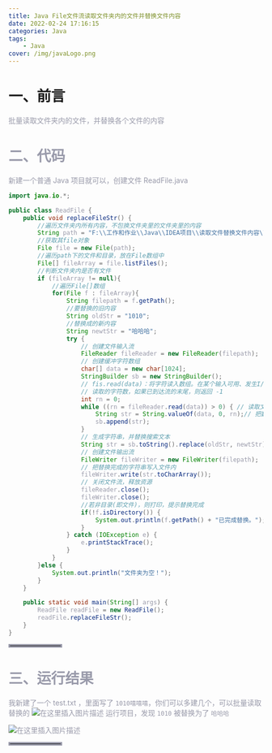 ```yaml
---
title: Java File文件流读取文件夹内的文件并替换文件内容
date: 2022-02-24 17:16:15
categories: Java
tags:
    - Java
cover: /img/javaLogo.png
---
```

# 一、前言
<font color=#999AAA >批量读取文件夹内的文件，并替换各个文件的内容


# 二、代码


<font color=#999AAA >新建一个普通 Java 项目就可以，创建文件 ReadFile.java

```java
import java.io.*;

public class ReadFile {
    public void replaceFileStr() {
        //遍历文件夹内所有内容，不包换文件夹里的文件夹里的内容
        String path = "F:\\工作和作业\\Java\\IDEA项目\\读取文件替换文件内容\\txt";
        //获取其file对象
        File file = new File(path);
        //遍历path下的文件和目录，放在File数组中
        File[] fileArray = file.listFiles();
        //判断文件夹内是否有文件
        if (fileArray != null){
            //遍历File[]数组
            for(File f : fileArray){
                String filepath = f.getPath();
                //要替换的旧内容
                String oldStr = "1010";
                //替换成的新内容
                String newtStr = "哈哈哈";
                try {
                    // 创建文件输入流
                    FileReader fileReader = new FileReader(filepath);
                    // 创建缓冲字符数组
                    char[] data = new char[1024];
                    StringBuilder sb = new StringBuilder();
                    // fis.read(data)：将字符读入数组。在某个输入可用、发生I/O错误或者已到达流的末尾前，此方法一直阻塞。
                    // 读取的字符数，如果已到达流的末尾，则返回 -1
                    int rn = 0;
                    while ((rn = fileReader.read(data)) > 0) { // 读取文件内容到字符串构建器
                        String str = String.valueOf(data, 0, rn);// 把数组转换成字符串
                        sb.append(str);
                    }
                    // 生成字符串，并替换搜索文本
                    String str = sb.toString().replace(oldStr, newtStr);
                    // 创建文件输出流
                    FileWriter fileWriter = new FileWriter(filepath);
                    // 把替换完成的字符串写入文件内
                    fileWriter.write(str.toCharArray());
                    // 关闭文件流，释放资源
                    fileReader.close();
                    fileWriter.close();
                    //若非目录(即文件)，则打印，提示替换完成
                    if(!f.isDirectory()) {
                        System.out.println(f.getPath() + "已完成替换。");
                    }
                } catch (IOException e) {
                    e.printStackTrace();
                }
            }
        }else {
            System.out.println("文件夹为空！");
        }
    }

    public static void main(String[] args) {
        ReadFile readFile = new ReadFile();
        readFile.replaceFileStr();
    }
}

```

<hr style=" border:solid; width:100px; height:1px;" color=#000000 size=1">



# 三、运行结果

<font color=#999AAA >我新建了一个 test.txt ，里面写了 `1010嘻嘻嘻`，你们可以多建几个，可以批量读取替换的
![在这里插入图片描述](https://img-blog.csdnimg.cn/f514471595fb41febaacdd3dad213792.png)
<font color=#999AAA >运行项目，发现 `1010` 被替换为了 `哈哈哈`

![在这里插入图片描述](https://img-blog.csdnimg.cn/988f5be721cb4a3ca21ddb4881ee5f70.png)




<hr style=" border:solid; width:100px; height:1px;" color=#000000 size=1">

